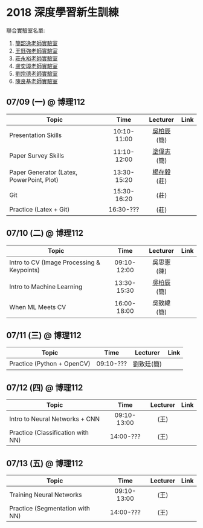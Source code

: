 # 2018 深度學習新生訓練
聯合實驗室名單:
1. [簡韶逸老師實驗室](http://media.ee.ntu.edu.tw/)
1. [王鈺強老師實驗室](http://vllab.ee.ntu.edu.tw/)
1. [莊永裕老師實驗室](https://www.csie.ntu.edu.tw/~cyy/)
1. [盧奕璋老師實驗室](http://async.ee.ntu.edu.tw/)
1. [劉宗德老師實驗室](http://www.ee.ntu.edu.tw/profile?id=1020909#)
1. [陳良基老師實驗室](http://video.ee.ntu.edu.tw/)

## 07/09 (一) @ 博理112
|Topic|Time|Lecturer|Link|
|---|:---:|:---:|:---:|
|Presentation Skills|10:10-11:00|[吳柏辰](http://media.ee.ntu.edu.tw/personal/pcwu/)(簡)||
|Paper Survey Skills|11:10-12:00|[塗偉志](https://sites.google.com/site/wctu1009/)(簡)||
|Paper Generator (Latex, PowerPoint, Plot)|13:30-15:20|[楊存毅](http://shamangary.logdown.com/)(莊)||
|Git|15:30-16:20|(莊)||
|Practice (Latex + Git)|16:30-???|(莊)||

## 07/10 (二) @ 博理112
|Topic|Time|Lecturer|Link|
|---|:---:|:---:|:---:|
|Intro to CV (Image Processing & Keypoints)|09:10-12:00|吳思憲(陳)||
|Intro to Machine Learning|13:30-15:30|[吳柏辰](http://media.ee.ntu.edu.tw/personal/pcwu/)(簡)||
|When ML Meets CV|16:00-18:00|吳致緯(簡)||

## 07/11 (三) @ 博理112
|Topic|Time|Lecturer|Link|
|---|:---:|:---:|:---:|
|Practice (Python + OpenCV)|09:10-???|劉致廷(簡)||

## 07/12 (四) @ 博理112
|Topic|Time|Lecturer|Link|
|---|:---:|:---:|:---:|
|Intro to Neural Networks + CNN|09:10-13:00|(王)||
|Practice (Classification with NN)|14:00-???|(王)||

## 07/13 (五) @ 博理112
|Topic|Time|Lecturer|Link|
|---|:---:|:---:|:---:|
|Training Neural Networks|09:10-13:00|(王)||
|Practice (Segmentation with NN)|14:00-???|(王)||
